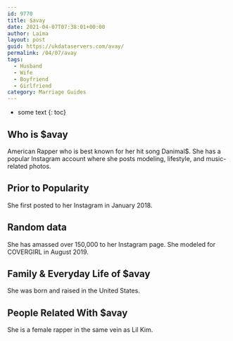 ```yaml
---
id: 9770
title: $avay
date: 2021-04-07T07:38:01+00:00
author: Laima
layout: post
guid: https://ukdataservers.com/avay/
permalink: /04/07/avay
tags:
  - Husband
  - Wife
  - Boyfriend
  - Girlfriend
category: Marriage Guides
---
```


* some text
{: toc}


## Who is $avay
                  
                  
                  
American Rapper who is best known for her hit song Danimal$. She has a popular Instagram account where she posts modeling, lifestyle, and music-related photos.
                  
              
            
              
            
                
                
                
## Prior to Popularity
                  
                  
                  
She first posted to her Instagram in January 2018.
                  
              
            
              
            
                
                
                
## Random data
                  
                  
                  
She has amassed over 150,000 to her Instagram page. She modeled for COVERGIRL in August 2019.
                  
              
            
              
            
                
                
                
## Family & Everyday Life of $avay
                  
                  
                  
She was born and raised in the United States.
                  
              
            
              
            
                
                
                
## People Related With $avay
                  
                  
                  
She is a female rapper in the same vein as Lil Kim.
                  
              
            
              
            
                
              
            
              
              
            
            
              
            
          
          
          